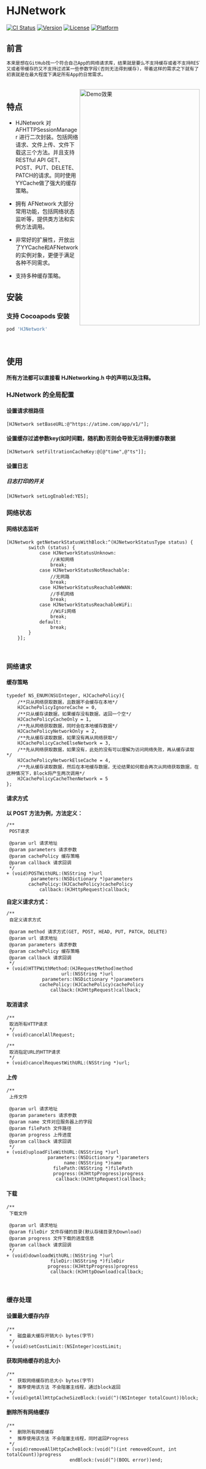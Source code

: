 # HJNetwork

[![CI Status](http://img.shields.io/travis/Johnny/HJNetwork.svg?style=flat)](https://travis-ci.org/Johnny/HJNetwork)
[![Version](https://img.shields.io/cocoapods/v/HJNetwork.svg?style=flat)](http://cocoapods.org/pods/HJNetwork)
[![License](https://img.shields.io/cocoapods/l/HJNetwork.svg?style=flat)](http://cocoapods.org/pods/HJNetwork)
[![Platform](https://img.shields.io/cocoapods/p/HJNetwork.svg?style=flat)](http://cocoapods.org/pods/HJNetwork)
## 前言
```ruby
本来是想在GitHub找一个符合自己App的网络请求库，结果就是要么不支持缓存或者不支持RESTful API 请求，
又或者带缓存的又不支持过滤某一些参数字段(否则无法得到缓存)，带着这样的需求之下就有了 “HJNetwork” 这个库。
初衷就是在最大程度下满足所有App的日常需求。
```
	
<br /> 
<img src="https://raw.githubusercontent.com/JohnnyHooo/HJNetwork/master/HJNetwork.png"  width="313" height="616"  alt="Demo效果" align=right />

## 特点
- HJNetwork 对 AFHTTPSessionManager 进行二次封装。包括网络请求、文件上传、文件下载这三个方法。并且支持RESTful API GET、POST、PUT、DELETE、PATCH的请求。同时使用YYCache做了强大的缓存策略。

- 拥有 AFNetwork 大部分常用功能，包括网络状态监听等，提供类方法和实例方法调用。

- 非常好的扩展性，开放出了YYCache和AFNetwork的实例对象，更便于满足各种不同需求。

- 支持多种缓存策略。

## 安装

### 支持 Cocoapods 安装

```ruby
pod 'HJNetwork'
```
<br /> 

## 使用
**所有方法都可以直接看 HJNetworking.h 中的声明以及注释。**

### HJNetwork 的全局配置

#### 设置请求根路径

```objc
[HJNetwork setBaseURL:@"https://atime.com/app/v1/"];
```
#### 设置缓存过滤参数key(如时间戳，随机数)否则会导致无法得到缓存数据

```objc
[HJNetwork setFiltrationCacheKey:@[@"time",@"ts"]];
```


#### 设置日志

##### 日志打印的开关

```objc
[HJNetwork setLogEnabled:YES];
```
### 网络状态

#### 网络状态监听

```objc
[HJNetwork getNetworkStatusWithBlock:^(HJNetworkStatusType status) {
        switch (status) {
            case HJNetworkStatusUnknown:
                //未知网络
                break;
            case HJNetworkStatusNotReachable:
                //无网路
                break;
            case HJNetworkStatusReachableWWAN:
                //手机网络
                break;
            case HJNetworkStatusReachableWiFi:
                //WiFi网络
                break;
            default:
                break;
        }
    }];
```
<br /> 

### 网络请求

#### 缓存策略

```objc
typedef NS_ENUM(NSUInteger, HJCachePolicy){
    /**只从网络获取数据，且数据不会缓存在本地*/
    HJCachePolicyIgnoreCache = 0,
    /**只从缓存读数据，如果缓存没有数据，返回一个空*/
    HJCachePolicyCacheOnly = 1,
    /**先从网络获取数据，同时会在本地缓存数据*/
    HJCachePolicyNetworkOnly = 2,
    /**先从缓存读取数据，如果没有再从网络获取*/
    HJCachePolicyCacheElseNetwork = 3,
    /**先从网络获取数据，如果没有，此处的没有可以理解为访问网络失败，再从缓存读取*/
    HJCachePolicyNetworkElseCache = 4,
    /**先从缓存读取数据，然后在本地缓存数据，无论结果如何都会再次从网络获取数据，在这种情况下，Block将产生两次调用*/
    HJCachePolicyCacheThenNetwork = 5
};
```
#### 请求方式
**以 POST 方法为例，方法定义：**
```objc
/**
 POST请求
 
 @param url 请求地址
 @param parameters 请求参数
 @param cachePolicy 缓存策略
 @param callback 请求回调
 */
+ (void)POSTWithURL:(NSString *)url
         parameters:(NSDictionary *)parameters
        cachePolicy:(HJCachePolicy)cachePolicy
            callback:(HJHttpRequest)callback;
```
**自定义请求方式：**
```objc
/**
 自定义请求方式
 
 @param method 请求方式(GET, POST, HEAD, PUT, PATCH, DELETE)
 @param url 请求地址
 @param parameters 请求参数
 @param cachePolicy 缓存策略
 @param callback 请求回调
 */
+ (void)HTTPWithMethod:(HJRequestMethod)method
                    url:(NSString *)url
             parameters:(NSDictionary *)parameters
            cachePolicy:(HJCachePolicy)cachePolicy
                callback:(HJHttpRequest)callback;
```
#### 取消请求

```objc
/**
 取消所有HTTP请求
 */
+ (void)cancelAllRequest;

/**
 取消指定URL的HTTP请求
 */
+ (void)cancelRequestWithURL:(NSString *)url;
```
#### 上传

```objc
/**
 上传文件
 
 @param url 请求地址
 @param parameters 请求参数
 @param name 文件对应服务器上的字段
 @param filePath 文件路径
 @param progress 上传进度
 @param callback 请求回调
 */
+ (void)uploadFileWithURL:(NSString *)url
               parameters:(NSDictionary *)parameters
                     name:(NSString *)name
                 filePath:(NSString *)filePath
                 progress:(HJHttpProgress)progress
                  callback:(HJHttpRequest)callback;
```


#### 下载

```objc
/**
 下载文件

 @param url 请求地址
 @param fileDir 文件存储的目录(默认存储目录为Download)
 @param progress 文件下载的进度信息
 @param callback 请求回调
 */
+ (void)downloadWithURL:(NSString *)url
                fileDir:(NSString *)fileDir
               progress:(HJHttpProgress)progress
                callback:(HJHttpDownload)callback;
```
<br /> 

### 缓存处理
#### 设置最大缓存内存

```objc
/**
 *  磁盘最大缓存开销大小 bytes(字节)
 */
+ (void)setCostLimit:(NSInteger)costLimit;

```
#### 获取网络缓存的总大小
```objc
/**
 *  获取网络缓存的总大小 bytes(字节)
 *  推荐使用该方法 不会阻塞主线程，通过block返回
 */
+ (void)getAllHttpCacheSizeBlock:(void(^)(NSInteger totalCount))block;

```
#### 删除所有网络缓存
```objc
/**
 *  删除所有网络缓存
 *  推荐使用该方法 不会阻塞主线程，同时返回Progress
 */
+ (void)removeAllHttpCacheBlock:(void(^)(int removedCount, int totalCount))progress
                       endBlock:(void(^)(BOOL error))end;

```


